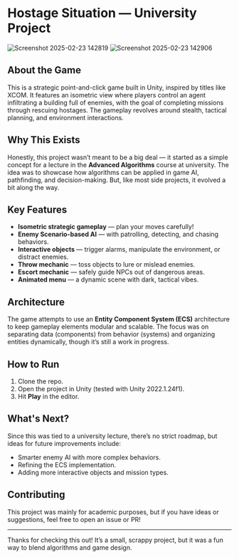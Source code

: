 # Hostage Situation — University Project
![Screenshot 2025-02-23 142819](https://github.com/user-attachments/assets/1b29f7f5-1269-4bab-bd1f-9e381bf2b081)
![Screenshot 2025-02-23 142906](https://github.com/user-attachments/assets/7b7c294e-0871-4adc-8e84-223be2faeab5)
## About the Game
This is a strategic point-and-click game built in Unity, inspired by titles like XCOM. It features an isometric view where players control an agent infiltrating a building full of enemies, with the goal of completing missions through rescuing hostages. The gameplay revolves around stealth, tactical planning, and environment interactions.

## Why This Exists
Honestly, this project wasn’t meant to be a big deal — it started as a simple concept for a lecture in the **Advanced Algorithms** course at university. The idea was to showcase how algorithms can be applied in game AI, pathfinding, and decision-making. But, like most side projects, it evolved a bit along the way.

## Key Features
- **Isometric strategic gameplay** — plan your moves carefully!
- **Enemy Scenario-based AI** — with patrolling, detecting, and chasing behaviors.
- **Interactive objects** — trigger alarms, manipulate the environment, or distract enemies.
- **Throw mechanic** — toss objects to lure or mislead enemies.
- **Escort mechanic** — safely guide NPCs out of dangerous areas.
- **Animated menu** — a dynamic scene with dark, tactical vibes.

## Architecture
The game attempts to use an **Entity Component System (ECS)** architecture to keep gameplay elements modular and scalable. The focus was on separating data (components) from behavior (systems) and organizing entities dynamically, though it’s still a work in progress.

## How to Run
1. Clone the repo.
2. Open the project in Unity (tested with Unity 2022.1.24f1).
3. Hit **Play** in the editor.

## What's Next?
Since this was tied to a university lecture, there’s no strict roadmap, but ideas for future improvements include:
- Smarter enemy AI with more complex behaviors.
- Refining the ECS implementation.
- Adding more interactive objects and mission types.

## Contributing
This project was mainly for academic purposes, but if you have ideas or suggestions, feel free to open an issue or PR!

---

Thanks for checking this out! It’s a small, scrappy project, but it was a fun way to blend algorithms and game design.
